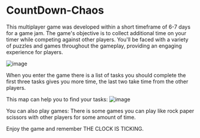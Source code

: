 # CountDown-Chaos

This multiplayer game was developed within a short timeframe of 6-7 days for a game jam. The game's objective is to collect additional time on your timer while competing against other players. You'll be faced with a 
variety of puzzles and games throughout the gameplay, providing an engaging experience for players.

![image](https://github.com/Sor3a/CountDown-Chaos/assets/70980542/6bc78c89-df6d-48fc-acd2-524d9e0727fb)

When you enter the game there is a list of tasks you should complete the first three tasks gives you more time, the last two take time from the other players.

This map can help you to find your tasks:
![image](https://github.com/Sor3a/CountDown-Chaos/assets/70980542/2b340a45-55ad-430b-aa5a-035fe1ccec45)

You can also play games:
There is some games you can play like rock paper scissors with other players for some amount of time.

Enjoy the game and remember THE CLOCK IS TICKING.
